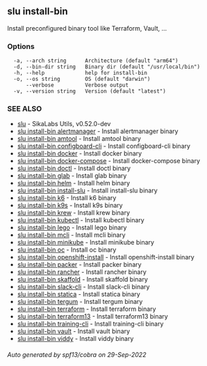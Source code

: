## slu install-bin

Install preconfigured binary tool like Terraform, Vault, ...

### Options

```
  -a, --arch string      Architecture (default "arm64")
  -d, --bin-dir string   Binary dir (default "/usr/local/bin")
  -h, --help             help for install-bin
  -o, --os string        OS (default "darwin")
      --verbose          Verbose output
  -v, --version string   Version (default "latest")
```

### SEE ALSO

* [slu](slu.md)	 - SikaLabs Utils, v0.52.0-dev
* [slu install-bin alertmanager](slu_install-bin_alertmanager.md)	 - Install alertmanager binary
* [slu install-bin amtool](slu_install-bin_amtool.md)	 - Install amtool binary
* [slu install-bin configboard-cli](slu_install-bin_configboard-cli.md)	 - Install configboard-cli binary
* [slu install-bin docker](slu_install-bin_docker.md)	 - Install docker binary
* [slu install-bin docker-compose](slu_install-bin_docker-compose.md)	 - Install docker-compose binary
* [slu install-bin doctl](slu_install-bin_doctl.md)	 - Install doctl binary
* [slu install-bin glab](slu_install-bin_glab.md)	 - Install glab binary
* [slu install-bin helm](slu_install-bin_helm.md)	 - Install helm binary
* [slu install-bin install-slu](slu_install-bin_install-slu.md)	 - Install install-slu binary
* [slu install-bin k6](slu_install-bin_k6.md)	 - Install k6 binary
* [slu install-bin k9s](slu_install-bin_k9s.md)	 - Install k9s binary
* [slu install-bin krew](slu_install-bin_krew.md)	 - Install krew binary
* [slu install-bin kubectl](slu_install-bin_kubectl.md)	 - Install kubectl binary
* [slu install-bin lego](slu_install-bin_lego.md)	 - Install lego binary
* [slu install-bin mcli](slu_install-bin_mcli.md)	 - Install mcli binary
* [slu install-bin minikube](slu_install-bin_minikube.md)	 - Install minikube binary
* [slu install-bin oc](slu_install-bin_oc.md)	 - Install oc binary
* [slu install-bin openshift-install](slu_install-bin_openshift-install.md)	 - Install openshift-install binary
* [slu install-bin packer](slu_install-bin_packer.md)	 - Install packer binary
* [slu install-bin rancher](slu_install-bin_rancher.md)	 - Install rancher binary
* [slu install-bin skaffold](slu_install-bin_skaffold.md)	 - Install skaffold binary
* [slu install-bin slack-cli](slu_install-bin_slack-cli.md)	 - Install slack-cli binary
* [slu install-bin statica](slu_install-bin_statica.md)	 - Install statica binary
* [slu install-bin tergum](slu_install-bin_tergum.md)	 - Install tergum binary
* [slu install-bin terraform](slu_install-bin_terraform.md)	 - Install terraform binary
* [slu install-bin terraform13](slu_install-bin_terraform13.md)	 - Install terraform13 binary
* [slu install-bin training-cli](slu_install-bin_training-cli.md)	 - Install training-cli binary
* [slu install-bin vault](slu_install-bin_vault.md)	 - Install vault binary
* [slu install-bin viddy](slu_install-bin_viddy.md)	 - Install viddy binary

###### Auto generated by spf13/cobra on 29-Sep-2022
